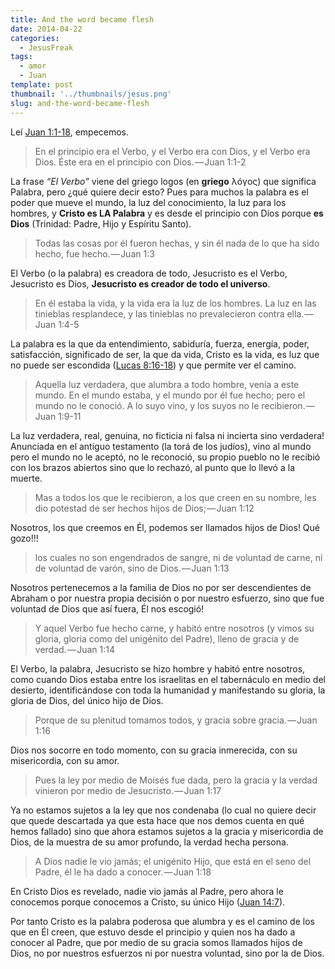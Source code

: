 ```yaml
---
title: And the word became flesh
date: 2014-04-22
categories:
  - JesusFreak
tags:
  - amor
  - Juan
template: post
thumbnail: '../thumbnails/jesus.png'
slug: and-the-word-became-flesh
---
```


Leí [Juan 1:1-18](http://www.biblegateway.com/passage/?search=Juan+1%3A1-18&version=RVR1960), empecemos.

> En el principio era el Verbo, y el Verbo era con Dios, y el Verbo era Dios. Éste era en el principio con Dios. — Juan 1:1-2

La frase _“El Verbo”_ viene del griego logos (en **griego** λóγος) que significa Palabra, pero ¿qué quiere decir esto? Pues para muchos la palabra es el poder que mueve el mundo, la luz del conocimiento, la luz para los hombres, y **Cristo es LA Palabra** y es desde el principio con Dios porque **es Dios** (Trinidad: Padre, Hijo y Espíritu Santo).

> Todas las cosas por él fueron hechas, y sin él nada de lo que ha sido hecho, fue hecho. — Juan 1:3

El Verbo (o la palabra) es creadora de todo, Jesucristo es el Verbo, Jesucristo es Dios, **Jesucristo es creador de todo el universo**.

> En él estaba la vida, y la vida era la luz de los hombres. La luz en las tinieblas resplandece, y las tinieblas no prevalecieron contra ella. — Juan 1:4-5

La palabra es la que da entendimiento, sabiduría, fuerza, energía, poder, satisfacción, significado de ser, la que da vida, Cristo es la vida, es luz que no puede ser escondida ([Lucas 8:16-18](http://www.biblegateway.com/passage/?search=Lucas+8%3A16-18&version=RVR1960)) y que permite ver el camino.

> Aquella luz verdadera, que alumbra a todo hombre, venía a este mundo. En el mundo estaba, y el mundo por él fue hecho; pero el mundo no le conoció. A lo suyo vino, y los suyos no le recibieron. — Juan 1:9-11

La luz verdadera, real, genuina, no ficticia ni falsa ni incierta sino verdadera! Anunciada en el antiguo testamento (la torá de los judíos), vino al mundo pero el mundo no le aceptó, no le reconoció, su propio pueblo no le recibió con los brazos abiertos sino que lo rechazó, al punto que lo llevó a la muerte.

> Mas a todos los que le recibieron, a los que creen en su nombre, les dio potestad de ser hechos hijos de Dios; — Juan 1:12

Nosotros, los que creemos en Él, podemos ser llamados hijos de Dios! Qué gozo!!!

> los cuales no son engendrados de sangre, ni de voluntad de carne, ni de voluntad de varón, sino de Dios. — Juan 1:13

Nosotros pertenecemos a la familia de Dios no por ser descendientes de Abraham o por nuestra propia decisión o por nuestro esfuerzo, sino que fue voluntad de Dios que así fuera, Él nos escogió!

> Y aquel Verbo fue hecho carne, y habitó entre nosotros (y vimos su gloria, gloria como del unigénito del Padre), lleno de gracia y de verdad. — Juan 1:14

El Verbo, la palabra, Jesucristo se hizo hombre y habitó entre nosotros, como cuando Dios estaba entre los israelitas en el tabernáculo en medio del desierto, identificándose con toda la humanidad y manifestando su gloria, la gloria de Dios, del único hijo de Dios.

> Porque de su plenitud tomamos todos, y gracia sobre gracia. — Juan 1:16

Dios nos socorre en todo momento, con su gracia inmerecida, con su misericordia, con su amor.

> Pues la ley por medio de Moisés fue dada, pero la gracia y la verdad vinieron por medio de Jesucristo. — Juan 1:17

Ya no estamos sujetos a la ley que nos condenaba (lo cual no quiere decir que quede descartada ya que esta hace que nos demos cuenta en qué hemos fallado) sino que ahora estamos sujetos a la gracia y misericordia de Dios, de la muestra de su amor profundo, la verdad hecha persona.

> A Dios nadie le vio jamás; el unigénito Hijo, que está en el seno del Padre, él le ha dado a conocer. — Juan 1:18

En Cristo Dios es revelado, nadie vio jamás al Padre, pero ahora le conocemos porque conocemos a Cristo, su único Hijo ([Juan 14:7](http://www.biblegateway.com/passage/?search=Juan+14%3A7&version=RVR1960)).

Por tanto Cristo es la palabra poderosa que alumbra y es el camino de los que en Él creen, que estuvo desde el principio y quien nos ha dado a conocer al Padre, que por medio de su gracia somos llamados hijos de Dios, no por nuestros esfuerzos ni por nuestra voluntad, sino por la de Dios.
